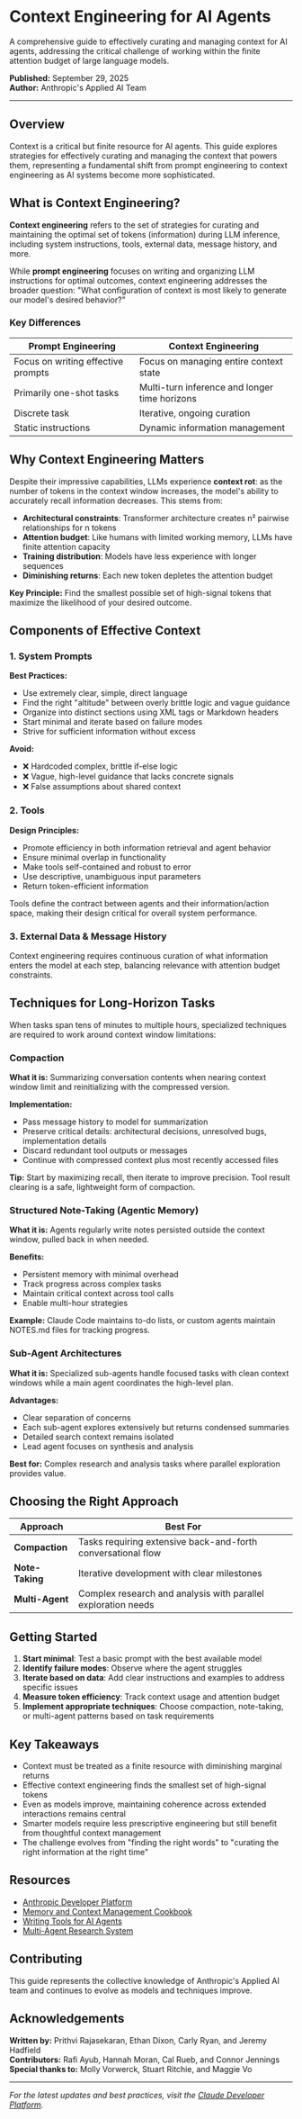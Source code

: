 # Context Engineering for AI Agents

A comprehensive guide to effectively curating and managing context for AI agents, addressing the critical challenge of working within the finite attention budget of large language models.

**Published:** September 29, 2025  
**Author:** Anthropic's Applied AI Team

---

## Overview

Context is a critical but finite resource for AI agents. This guide explores strategies for effectively curating and managing the context that powers them, representing a fundamental shift from prompt engineering to context engineering as AI systems become more sophisticated.

## What is Context Engineering?

**Context engineering** refers to the set of strategies for curating and maintaining the optimal set of tokens (information) during LLM inference, including system instructions, tools, external data, message history, and more.

While **prompt engineering** focuses on writing and organizing LLM instructions for optimal outcomes, context engineering addresses the broader question: "What configuration of context is most likely to generate our model's desired behavior?"

### Key Differences

| Prompt Engineering | Context Engineering |
|-------------------|---------------------|
| Focus on writing effective prompts | Focus on managing entire context state |
| Primarily one-shot tasks | Multi-turn inference and longer time horizons |
| Discrete task | Iterative, ongoing curation |
| Static instructions | Dynamic information management |

## Why Context Engineering Matters

Despite their impressive capabilities, LLMs experience **context rot**: as the number of tokens in the context window increases, the model's ability to accurately recall information decreases. This stems from:

- **Architectural constraints**: Transformer architecture creates n² pairwise relationships for n tokens
- **Attention budget**: Like humans with limited working memory, LLMs have finite attention capacity
- **Training distribution**: Models have less experience with longer sequences
- **Diminishing returns**: Each new token depletes the attention budget

**Key Principle:** Find the smallest possible set of high-signal tokens that maximize the likelihood of your desired outcome.

## Components of Effective Context

### 1. System Prompts

**Best Practices:**
- Use extremely clear, simple, direct language
- Find the right "altitude" between overly brittle logic and vague guidance
- Organize into distinct sections using XML tags or Markdown headers
- Start minimal and iterate based on failure modes
- Strive for sufficient information without excess

**Avoid:**
- ❌ Hardcoded complex, brittle if-else logic
- ❌ Vague, high-level guidance that lacks concrete signals
- ❌ False assumptions about shared context

### 2. Tools

**Design Principles:**
- Promote efficiency in both information retrieval and agent behavior
- Ensure minimal overlap in functionality
- Make tools self-contained and robust to error
- Use descriptive, unambiguous input parameters
- Return token-efficient information

Tools define the contract between agents and their information/action space, making their design critical for overall system performance.

### 3. External Data & Message History

Context engineering requires continuous curation of what information enters the model at each step, balancing relevance with attention budget constraints.

## Techniques for Long-Horizon Tasks

When tasks span tens of minutes to multiple hours, specialized techniques are required to work around context window limitations:

### Compaction

**What it is:** Summarizing conversation contents when nearing context window limit and reinitializing with the compressed version.

**Implementation:**
- Pass message history to model for summarization
- Preserve critical details: architectural decisions, unresolved bugs, implementation details
- Discard redundant tool outputs or messages
- Continue with compressed context plus most recently accessed files

**Tip:** Start by maximizing recall, then iterate to improve precision. Tool result clearing is a safe, lightweight form of compaction.

### Structured Note-Taking (Agentic Memory)

**What it is:** Agents regularly write notes persisted outside the context window, pulled back in when needed.

**Benefits:**
- Persistent memory with minimal overhead
- Track progress across complex tasks
- Maintain critical context across tool calls
- Enable multi-hour strategies

**Example:** Claude Code maintains to-do lists, or custom agents maintain NOTES.md files for tracking progress.

### Sub-Agent Architectures

**What it is:** Specialized sub-agents handle focused tasks with clean context windows while a main agent coordinates the high-level plan.

**Advantages:**
- Clear separation of concerns
- Each sub-agent explores extensively but returns condensed summaries
- Detailed search context remains isolated
- Lead agent focuses on synthesis and analysis

**Best for:** Complex research and analysis tasks where parallel exploration provides value.

## Choosing the Right Approach

| Approach | Best For |
|----------|----------|
| **Compaction** | Tasks requiring extensive back-and-forth conversational flow |
| **Note-Taking** | Iterative development with clear milestones |
| **Multi-Agent** | Complex research and analysis with parallel exploration needs |

## Getting Started

1. **Start minimal**: Test a basic prompt with the best available model
2. **Identify failure modes**: Observe where the agent struggles
3. **Iterate based on data**: Add clear instructions and examples to address specific issues
4. **Measure token efficiency**: Track context usage and attention budget
5. **Implement appropriate techniques**: Choose compaction, note-taking, or multi-agent patterns based on task requirements

## Key Takeaways

- Context must be treated as a finite resource with diminishing marginal returns
- Effective context engineering finds the smallest set of high-signal tokens
- Even as models improve, maintaining coherence across extended interactions remains central
- Smarter models require less prescriptive engineering but still benefit from thoughtful context management
- The challenge evolves from "finding the right words" to "curating the right information at the right time"

## Resources

- [Anthropic Developer Platform](https://docs.anthropic.com)
- [Memory and Context Management Cookbook](https://docs.anthropic.com)
- [Writing Tools for AI Agents](https://www.anthropic.com)
- [Multi-Agent Research System](https://www.anthropic.com)

## Contributing

This guide represents the collective knowledge of Anthropic's Applied AI team and continues to evolve as models and techniques improve.

## Acknowledgements

**Written by:** Prithvi Rajasekaran, Ethan Dixon, Carly Ryan, and Jeremy Hadfield  
**Contributors:** Rafi Ayub, Hannah Moran, Cal Rueb, and Connor Jennings  
**Special thanks to:** Molly Vorwerck, Stuart Ritchie, and Maggie Vo

---

*For the latest updates and best practices, visit the [Claude Developer Platform](https://docs.anthropic.com).*